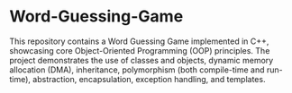 # Word-Guessing-Game
This repository contains a Word Guessing Game implemented in C++, showcasing core Object-Oriented Programming (OOP) principles. The project demonstrates the use of classes and objects, dynamic memory allocation (DMA), inheritance, polymorphism (both compile-time and run-time), abstraction, encapsulation, exception handling, and templates.
